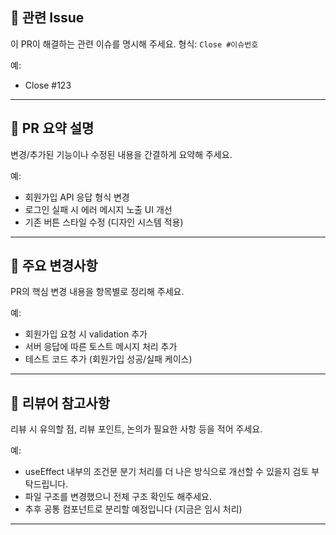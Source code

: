 ## 🔗 관련 Issue

이 PR이 해결하는 관련 이슈를 명시해 주세요.
형식: `Close #이슈번호`

예:

- Close #123

---

## 📌 PR 요약 설명

변경/추가된 기능이나 수정된 내용을 간결하게 요약해 주세요.

예:

- 회원가입 API 응답 형식 변경
- 로그인 실패 시 에러 메시지 노출 UI 개선
- 기존 버튼 스타일 수정 (디자인 시스템 적용)

---

## 🧩 주요 변경사항

PR의 핵심 변경 내용을 항목별로 정리해 주세요.

예:

- 회원가입 요청 시 validation 추가
- 서버 응답에 따른 토스트 메시지 처리 추가
- 테스트 코드 추가 (회원가입 성공/실패 케이스)

---

## 👀 리뷰어 참고사항

리뷰 시 유의할 점, 리뷰 포인트, 논의가 필요한 사항 등을 적어 주세요.

예:

- useEffect 내부의 조건문 분기 처리를 더 나은 방식으로 개선할 수 있을지 검토 부탁드립니다.
- 파일 구조를 변경했으니 전체 구조 확인도 해주세요.
- 추후 공통 컴포넌트로 분리할 예정입니다 (지금은 임시 처리)

---

